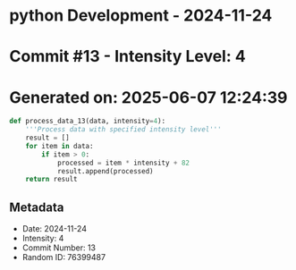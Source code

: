 ﻿# python Development - 2024-11-24
# Commit #13 - Intensity Level: 4
# Generated on: 2025-06-07 12:24:39
```python
def process_data_13(data, intensity=4):
    '''Process data with specified intensity level'''
    result = []
    for item in data:
        if item > 0:
            processed = item * intensity + 82
            result.append(processed)
    return result
```
## Metadata
- Date: 2024-11-24
- Intensity: 4
- Commit Number: 13
- Random ID: 76399487
